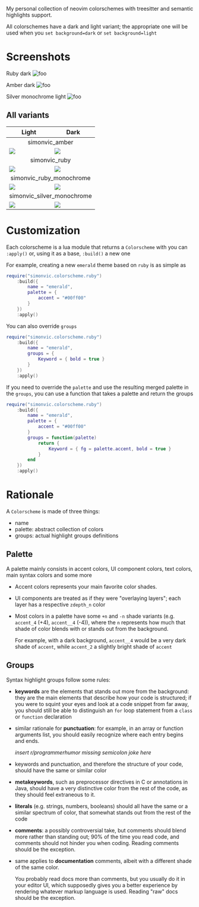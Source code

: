 My personal collection of neovim colorschemes with treesitter and semantic
highlights support.

All colorschemes have a dark and light variant; the appropriate one will be
used when you `set background=dark` or `set background=light` 

# Screenshots

Ruby dark
![foo](screenshots/simonvic_ruby_dark.png)

Amber dark
![foo](screenshots/simonvic_amber_dark.png)

Silver monochrome light
![foo](screenshots/simonvic_silver_monochrome_light.png)


## All variants

<table>
	<thead>
		<tr>
			<th>Light</th>
			<th>Dark</th>
		</tr></thead>
	<tbody>
		<tr>
			<td colspan="2" align="center">simonvic_amber</td>
		</tr>
		<tr>
			<td><img src="screenshots/simonvic_amber_light.png"></td>
			<td><img src="screenshots/simonvic_amber_dark.png"></td>
		</tr>
		<tr>
			<td colspan="2" align="center">simonvic_ruby</td>
		</tr>
		<tr>
			<td><img src="screenshots/simonvic_ruby_light.png"></td>
			<td><img src="screenshots/simonvic_ruby_dark.png"></td>
		</tr>
		<tr>
			<td colspan="2" align="center">simonvic_ruby_monochrome</td>
		</tr>
		<tr>
			<td><img src="screenshots/simonvic_ruby_monochrome_light.png"></td>
			<td><img src="screenshots/simonvic_ruby_monochrome_dark.png"></td>
		</tr>
		<tr>
			<td colspan="2" align="center">simonvic_silver_monochrome</td>
		</tr>
		<tr>
			<td><img src="screenshots/simonvic_silver_monochrome_light.png"></td>
			<td><img src="screenshots/simonvic_silver_monochrome_dark.png"></td>
		</tr>
	</tbody>
</table>

# Customization

Each colorscheme is a lua module that returns a `Colorscheme` with you can
`:apply()` or, using it as a base, `:build()` a new one

For example, creating a new `emerald` theme based on `ruby` is as simple as

```lua
require("simonvic.colorscheme.ruby")
	:build({
		name = "emerald",
		palette = {
			accent = "#00ff00"
		}
	})
	:apply()
```

You can also override `groups`

```lua
require("simonvic.colorscheme.ruby")
	:build({
		name = "emerald",
		groups = {
			Keyword = { bold = true }
		}
	})
	:apply()
```

If you need to override the `palette` and use the resulting merged palette in
the `groups`, you can use a function that takes a palette and return the groups

```lua
require("simonvic.colorscheme.ruby")
	:build({
		name = "emerald",
		palette = {
			accent = "#00ff00"
		}
		groups = function(palette)
			return {
				Keyword = { fg = palette.accent, bold = true }
			}
		end
	})
	:apply()
```

# Rationale

A `Colorscheme` is made of three things:

- name
- palette: abstract collection of colors
- groups: actual highlight groups definitions

## Palette

A palette mainly consists in accent colors, UI component colors, text colors,
main syntax colors and some more

- Accent colors represents your main favorite color shades.

- UI components are treated as if they were "overlaying layers"; each layer has
a respective `zdepth_n` color

- Most colors in a palette have some `+n` and `-n` shade variants (e.g.
`accent_4` (+4), `accent__4` (-4)), where the `n` represents how much that
shade of color blends with or stands out from the background.

  For example, with a dark background, `accent__4` would be a very dark shade
of `accent`, while `accent_2` a slightly bright shade of `accent`

## Groups

Syntax highlight groups follow some rules:

- **keywords** are the elements that stands out more from the background: they
are the main elements that describe how your code is structured; if you were to
squint your eyes and look at a code snippet from far away, you should still be
able to distinguish an `for` loop statement from a `class` or `function`
declaration

- similar rationale for **punctuation**: for example, in an array or function
arguments list, you should easily recognize where each entry begins and ends.

  *insert r/programmerhumor missing semicolon joke here*

- keywords and punctuation, and therefore the structure of your code, should
have the same or similar color

- **metakeywords**, such as preprocessor directives in C or annotations in
Java, should have a very distinctive color from the rest of the code, as they
should feel extraneous to it.

- **literals** (e.g. strings, numbers, booleans) should all have the same or a
similar spectrum of color, that somewhat stands out from the rest of the code

- **comments**: a possibly controversial take, but comments should blend more
rather than standing out; 90% of the time you read code, and comments should
not hinder you when coding. Reading comments should be the exception.

- same applies to **documentation** comments, albeit with a different shade of
the same color.

  You probably read docs more than comments, but you usually do it in your
  editor UI, which supposedly gives you a better experience by rendering
  whatever markup language is used. Reading "raw" docs should be the exception.

